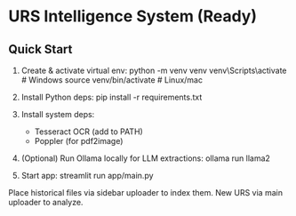 # URS Intelligence System (Ready)

## Quick Start

1. Create & activate virtual env:
   python -m venv venv
   venv\Scripts\activate   # Windows
   source venv/bin/activate  # Linux/mac

2. Install Python deps:
   pip install -r requirements.txt

3. Install system deps:
   - Tesseract OCR (add to PATH)
   - Poppler (for pdf2image)

4. (Optional) Run Ollama locally for LLM extractions:
   ollama run llama2

5. Start app:
   streamlit run app/main.py

Place historical files via sidebar uploader to index them. New URS via main uploader to analyze.
